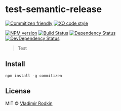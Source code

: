 # test-semantic-release

[![Commitizen friendly][commitizen-image]][commitizen-url]
[![XO code style][codestyle-image]][codestyle-url]

[![NPM version][npm-image]][npm-url]
[![Build Status][travis-image]][travis-url]
[![Dependency Status][depstat-image]][depstat-url]
[![DevDependency Status][depstat-dev-image]][depstat-dev-url]

> Test

## Install
```
npm install -g commitizen
```

## License

MIT © [Vladimir Rodkin](https://github.com/VovanR)

[commitizen-url]: http://commitizen.github.io/cz-cli/
[commitizen-image]: https://img.shields.io/badge/commitizen-friendly-brightgreen.svg?style=flat-square

[codestyle-url]: https://github.com/sindresorhus/xo
[codestyle-image]: https://img.shields.io/badge/code_style-XO-5ed9c7.svg?style=flat-square

[npm-url]: https://npmjs.org/package/test-semantic-release
[npm-image]: https://img.shields.io/npm/v/test-semantic-release.svg?style=flat-square

[travis-url]: https://travis-ci.org/VovanR/test-semantic-release
[travis-image]: https://img.shields.io/travis/VovanR/test-semantic-release.svg?style=flat-square

[depstat-url]: https://david-dm.org/VovanR/test-semantic-release
[depstat-image]: https://david-dm.org/VovanR/test-semantic-release.svg?style=flat-square

[depstat-dev-url]: https://david-dm.org/VovanR/test-semantic-release
[depstat-dev-image]: https://david-dm.org/VovanR/test-semantic-release/dev-status.svg?style=flat-square
